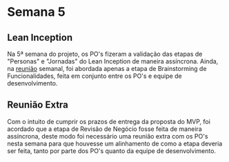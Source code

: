 # Semana 5
## Lean Inception

Na 5ª semana do projeto, os PO's fizeram a validação das etapas de "Personas" e "Jornadas" do Lean Inception de maneira assíncrona. Ainda, na [reunião](../atas/17-04.md) semanal, foi abordada apenas a etapa de Brainstorming de Funcionalidades, feita em conjunto entre os PO's e equipe de desenvolvimento.

## Reunião Extra 

Com o intuito de cumprir os prazos de entrega da proposta do MVP, foi acordado que a etapa de Revisão de Negócio fosse feita de maneira assíncrona, deste modo foi necessário uma reunião extra com os PO's nesta semana para que houvesse um alinhamento de como a etapa deveria ser feita, tanto por parte dos PO's quanto da equipe de desenvolvimento.